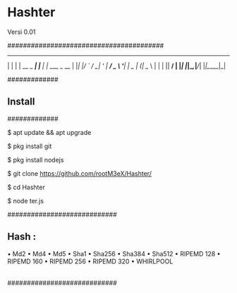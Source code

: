 # Hashter
Versi 0.01



########################################
_   _           _     _
| | | | __ _ ___| |__ | |_ ___ _ __
| |_| |/ _` / __| '_ \| __/ _ \ '__|
|  _  | (_| \__ \ | | | ||  __/ |
|_| |_|\__,_|___/_| |_|\__\___|_|

#############
## Install ##
#############

$ apt update && apt upgrade 

$ pkg install git

$ pkg install nodejs 

$ git clone https://github.com/rootM3eX/Hashter/

$ cd Hashter 

$ node ter.js

############################
## Hash : 
• Md2
• Md4
• Md5
• Sha1
• Sha256
• Sha384
• Sha512
• RIPEMD 128
• RIPEMD 160
• RIPEMD 256
• RIPEMD 320
• WHIRLPOOL
######
############################
